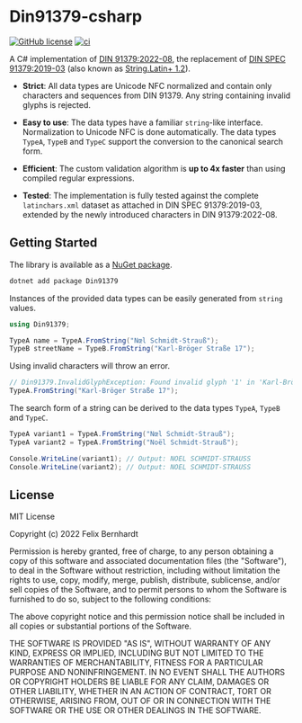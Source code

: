 # Din91379-csharp

[![GitHub license](https://img.shields.io/badge/license-MIT-blue.svg)](https://github.com/flxbe/Din91379/blob/main/LICENSE)
[![ci](https://github.com/flxbe/Din91379/actions/workflows/CI.yml/badge.svg)](https://github.com/flxbe/Din91379/actions/workflows/CI.yml)

A C# implementation of [DIN 91379:2022-08](https://www.beuth.de/de/norm/din-91379/353496133), the replacement of
[DIN SPEC 91379:2019-03](https://www.beuth.de/de/technische-regel/din-spec-91379/301228458)
(also known as
[String.Latin+ 1.2](https://www.xoev.de/sixcms/media.php/13/StringLatin%2012.zip)).

- **Strict**: All data types are Unicode NFC normalized and contain only
  characters and sequences from DIN 91379. Any string containing invalid
  glyphs is rejected.

- **Easy to use**: The data types have a familiar `string`-like interface. Normalization to Unicode NFC is done automatically.
  The data types `TypeA`, `TypeB` and `TypeC` support the conversion to the canonical search form.

- **Efficient**: The custom validation algorithm is **up to 4x faster** than using compiled regular expressions.

- **Tested**: The implementation is fully tested against the complete `latinchars.xml` dataset as attached in
  DIN SPEC 91379:2019-03, extended by the newly introduced characters in DIN 91379:2022-08.

## Getting Started

The library is available as a [NuGet package](https://www.nuget.org/packages/Din91379/).

```bash
dotnet add package Din91379
```

Instances of the provided data types can be easily generated from `string` values.

```csharp
using Din91379;

TypeA name = TypeA.FromString("Nœl Schmidt-Strauß");
TypeB streetName = TypeB.FromString("Karl-Bröger Straße 17");
```

Using invalid characters will throw an error.

```csharp
// Din91379.InvalidGlyphException: Found invalid glyph '1' in 'Karl-Bröger Straße 17'
TypeA.FromString("Karl-Bröger Straße 17");
```

The search form of a string can be derived to the data types `TypeA`, `TypeB` and `TypeC`.

```csharp
TypeA variant1 = TypeA.FromString("Nœl Schmidt-Strauß");
TypeA variant2 = TypeA.FromString("Noël Schmidt-Strauß");

Console.WriteLine(variant1); // Output: NOEL SCHMIDT-STRAUSS
Console.WriteLine(variant2); // Output: NOEL SCHMIDT-STRAUSS
```

## License

MIT License

Copyright (c) 2022 Felix Bernhardt

Permission is hereby granted, free of charge, to any person obtaining a copy
of this software and associated documentation files (the "Software"), to deal
in the Software without restriction, including without limitation the rights
to use, copy, modify, merge, publish, distribute, sublicense, and/or sell
copies of the Software, and to permit persons to whom the Software is
furnished to do so, subject to the following conditions:

The above copyright notice and this permission notice shall be included in all
copies or substantial portions of the Software.

THE SOFTWARE IS PROVIDED "AS IS", WITHOUT WARRANTY OF ANY KIND, EXPRESS OR
IMPLIED, INCLUDING BUT NOT LIMITED TO THE WARRANTIES OF MERCHANTABILITY,
FITNESS FOR A PARTICULAR PURPOSE AND NONINFRINGEMENT. IN NO EVENT SHALL THE
AUTHORS OR COPYRIGHT HOLDERS BE LIABLE FOR ANY CLAIM, DAMAGES OR OTHER
LIABILITY, WHETHER IN AN ACTION OF CONTRACT, TORT OR OTHERWISE, ARISING FROM,
OUT OF OR IN CONNECTION WITH THE SOFTWARE OR THE USE OR OTHER DEALINGS IN THE
SOFTWARE.
